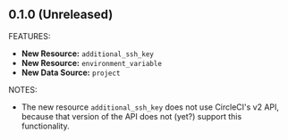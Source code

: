 <!---
This file adheres to https://www.terraform.io/docs/extend/best-practices/versioning.html#changelog-specification
-->

## 0.1.0 (Unreleased)

FEATURES:

* **New Resource:** `additional_ssh_key`
* **New Resource:** `environment_variable`
* **New Data Source:** `project`

NOTES:

* The new resource `additional_ssh_key` does not use CircleCI's v2 API, because that version of the API does not (yet?) support this functionality.
